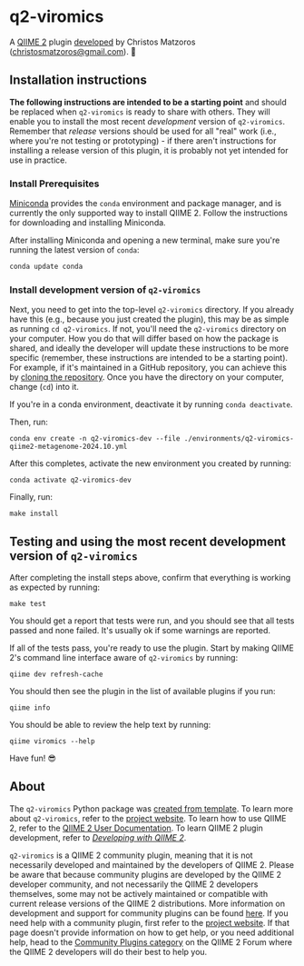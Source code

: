 # q2-viromics

A [QIIME 2](https://qiime2.org) plugin [developed](https://develop.qiime2.org) by Christos Matzoros (christosmatzoros@gmail.com). 🔌

## Installation instructions

**The following instructions are intended to be a starting point** and should be replaced when `q2-viromics` is ready to share with others.
They will enable you to install the most recent *development* version of `q2-viromics`.
Remember that *release* versions should be used for all "real" work (i.e., where you're not testing or prototyping) - if there aren't instructions for installing a release version of this plugin, it is probably not yet intended for use in practice.

### Install Prerequisites

[Miniconda](https://conda.io/miniconda.html) provides the `conda` environment and package manager, and is currently the only supported way to install QIIME 2.
Follow the instructions for downloading and installing Miniconda.

After installing Miniconda and opening a new terminal, make sure you're running the latest version of `conda`:

```bash
conda update conda
```

###  Install development version of `q2-viromics`

Next, you need to get into the top-level `q2-viromics` directory.
If you already have this (e.g., because you just created the plugin), this may be as simple as running `cd q2-viromics`.
If not, you'll need the `q2-viromics` directory on your computer.
How you do that will differ based on how the package is shared, and ideally the developer will update these instructions to be more specific (remember, these instructions are intended to be a starting point).
For example, if it's maintained in a GitHub repository, you can achieve this by [cloning the repository](https://docs.github.com/en/repositories/creating-and-managing-repositories/cloning-a-repository).
Once you have the directory on your computer, change (`cd`) into it.

If you're in a conda environment, deactivate it by running `conda deactivate`.


Then, run:

```shell
conda env create -n q2-viromics-dev --file ./environments/q2-viromics-qiime2-metagenome-2024.10.yml
```

After this completes, activate the new environment you created by running:

```shell
conda activate q2-viromics-dev
```

Finally, run:

```shell
make install
```

## Testing and using the most recent development version of `q2-viromics`

After completing the install steps above, confirm that everything is working as expected by running:

```shell
make test
```

You should get a report that tests were run, and you should see that all tests passed and none failed.
It's usually ok if some warnings are reported.

If all of the tests pass, you're ready to use the plugin.
Start by making QIIME 2's command line interface aware of `q2-viromics` by running:

```shell
qiime dev refresh-cache
```

You should then see the plugin in the list of available plugins if you run:

```shell
qiime info
```

You should be able to review the help text by running:

```shell
qiime viromics --help
```

Have fun! 😎

## About

The `q2-viromics` Python package was [created from template](https://develop.qiime2.org/en/latest/plugins/tutorials/create-from-template.html).
To learn more about `q2-viromics`, refer to the [project website](https://example.com).
To learn how to use QIIME 2, refer to the [QIIME 2 User Documentation](https://docs.qiime2.org).
To learn QIIME 2 plugin development, refer to [*Developing with QIIME 2*](https://develop.qiime2.org).

`q2-viromics` is a QIIME 2 community plugin, meaning that it is not necessarily developed and maintained by the developers of QIIME 2.
Please be aware that because community plugins are developed by the QIIME 2 developer community, and not necessarily the QIIME 2 developers themselves, some may not be actively maintained or compatible with current release versions of the QIIME 2 distributions.
More information on development and support for community plugins can be found [here](https://library.qiime2.org).
If you need help with a community plugin, first refer to the [project website](https://example.com).
If that page doesn't provide information on how to get help, or you need additional help, head to the [Community Plugins category](https://forum.qiime2.org/c/community-contributions/community-plugins/14) on the QIIME 2 Forum where the QIIME 2 developers will do their best to help you.
